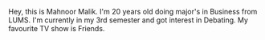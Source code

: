 Hey, this is Mahnoor Malik. I'm 20 years old doing major's in Business from LUMS. I'm currently in my 3rd semester and got interest in Debating. My favourite TV show is Friends.
